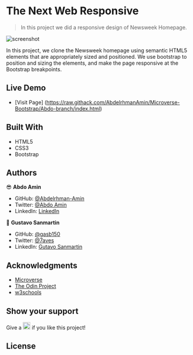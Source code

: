 # The Next Web Responsive

> In this project we did a responsive design of Newsweek Homepage.

![screenshot](../abdo-branch/screenshot.png)

In this project, we clone the Newsweek homepage using semantic HTML5 elements that are appropriately sized and positioned.
We use bootstrap to position and sizing the elements, and make the page responsive at the Bootstrap breakpoints.

## Live Demo 

- [Visit Page] (https://raw.githack.com/AbdelrhmanAmin/Microverse-Bootstrap/Abdo-branch/index.html)

## Built With

- HTML5
- CSS3
- Bootstrap

## Authors

:sunglasses: **Abdo Amin**
- GitHub: [@Abdelrhman-Amin](https://github.com/AbdelrhmanAmin)
- Twitter: [@Abdo Amin](https://twitter.com/AbdoAmi60489112)
- LinkedIn: [LinkedIn](https://www.linkedin.com/in/abdo-amin-ab786a1b0/)

👤 **Gustavo Sanmartin**

- GitHub: [@gasb150](https://github.com/gasb150)
- Twitter:  [@7aves](https://twitter.com/7aves)
- LinkedIn: [Gutavo Sanmartin](https://www.linkedin.com/in/gustavo-sanmartin-b3b68261/)

## Acknowledgments

- [Microverse](https://www.microverse.org/)
- [The Odin Project](https://www.theodinproject.com)
- [w3schools](https://www.w3schools.com)

## Show your support
<p> Give a 
  <g-emoji class="g-emoji" alias="star" fallback-src="https://github.githubassets.com/images/icons/emoji/unicode/2b50.png"><img class="emoji" alt="star" height="20" width="20" src="https://github.githubassets.com/images/icons/emoji/unicode/2b50.png"></g-emoji>
  if you like this project!</p>

## License